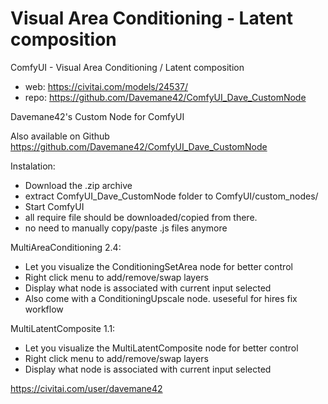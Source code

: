Visual Area Conditioning - Latent composition
========================
ComfyUI - Visual Area Conditioning / Latent composition
* web: https://civitai.com/models/24537/
* repo: https://github.com/Davemane42/ComfyUI_Dave_CustomNode

Davemane42's Custom Node for ComfyUI

Also available on Github https://github.com/Davemane42/ComfyUI_Dave_CustomNode

Instalation:
* Download the .zip archive
* extract ComfyUI_Dave_CustomNode folder to ComfyUI/custom_nodes/
* Start ComfyUI
* all require file should be downloaded/copied from there.
* no need to manually copy/paste .js files anymore

MultiAreaConditioning 2.4:
* Let you visualize the ConditioningSetArea node for better control
* Right click menu to add/remove/swap layers
* Display what node is associated with current input selected
* Also come with a ConditioningUpscale node. useseful for hires fix workflow

MultiLatentComposite 1.1:
* Let you visualize the MultiLatentComposite node for better control
* Right click menu to add/remove/swap layers
* Display what node is associated with current input selected

https://civitai.com/user/davemane42
